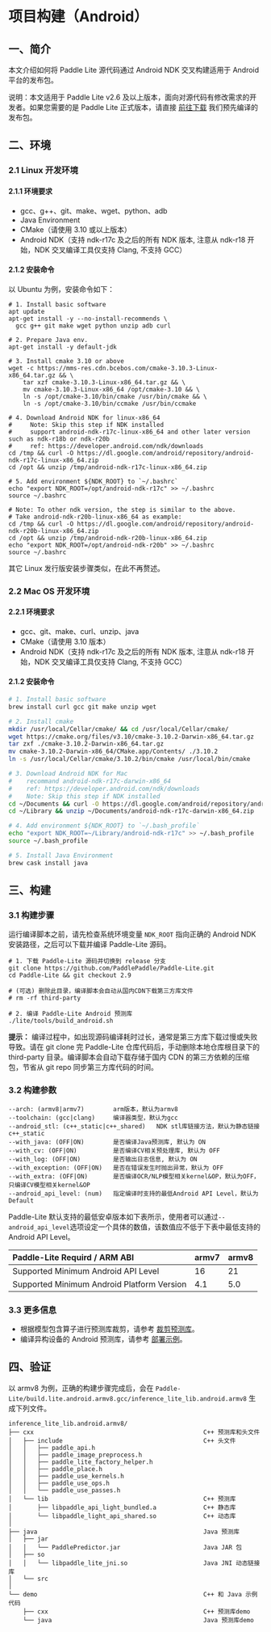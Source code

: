 # 项目构建（Android）

## 一、简介

本文介绍如何将 Paddle Lite 源代码通过 Android NDK 交叉构建适用于 Android 平台的发布包。

说明：本文适用于 Paddle Lite v2.6 及以上版本，面向对源代码有修改需求的开发者。如果您需要的是 Paddle Lite 正式版本，请直接 [前往下载](https://paddle-lite.readthedocs.io/zh/latest/quick_start/release_lib.html) 我们预先编译的发布包。

## 二、环境

### 2.1 Linux 开发环境

#### 2.1.1 环境要求

- gcc、g++、git、make、wget、python、adb
- Java Environment
- CMake（请使用 3.10 或以上版本）
- Android NDK（支持 ndk-r17c 及之后的所有 NDK 版本, 注意从 ndk-r18 开始，NDK 交叉编译工具仅支持 Clang, 不支持 GCC）

#### 2.1.2 安装命令

以 Ubuntu 为例，安装命令如下：

```shell
# 1. Install basic software
apt update
apt-get install -y --no-install-recommends \
  gcc g++ git make wget python unzip adb curl

# 2. Prepare Java env.
apt-get install -y default-jdk

# 3. Install cmake 3.10 or above
wget -c https://mms-res.cdn.bcebos.com/cmake-3.10.3-Linux-x86_64.tar.gz && \
    tar xzf cmake-3.10.3-Linux-x86_64.tar.gz && \
    mv cmake-3.10.3-Linux-x86_64 /opt/cmake-3.10 && \  
    ln -s /opt/cmake-3.10/bin/cmake /usr/bin/cmake && \
    ln -s /opt/cmake-3.10/bin/ccmake /usr/bin/ccmake

# 4. Download Android NDK for linux-x86_64
#     Note: Skip this step if NDK installed
#     support android-ndk-r17c-linux-x86_64 and other later version such as ndk-r18b or ndk-r20b 
#     ref: https://developer.android.com/ndk/downloads
cd /tmp && curl -O https://dl.google.com/android/repository/android-ndk-r17c-linux-x86_64.zip
cd /opt && unzip /tmp/android-ndk-r17c-linux-x86_64.zip

# 5. Add environment ${NDK_ROOT} to `~/.bashrc` 
echo "export NDK_ROOT=/opt/android-ndk-r17c" >> ~/.bashrc
source ~/.bashrc

# Note: To other ndk version, the step is similar to the above.
# Take android-ndk-r20b-linux-x86_64 as example:
cd /tmp && curl -O https://dl.google.com/android/repository/android-ndk-r20b-linux-x86_64.zip
cd /opt && unzip /tmp/android-ndk-r20b-linux-x86_64.zip
echo "export NDK_ROOT=/opt/android-ndk-r20b" >> ~/.bashrc
source ~/.bashrc
```

其它 Linux 发行版安装步骤类似，在此不再赘述。

### 2.2 Mac OS 开发环境

#### 2.2.1 环境要求

- gcc、git、make、curl、unzip、java
- CMake（请使用 3.10 版本）
- Android NDK（支持 ndk-r17c 及之后的所有 NDK 版本, 注意从 ndk-r18 开始，NDK 交叉编译工具仅支持 Clang, 不支持 GCC）


#### 2.1.2 安装命令


```bash
# 1. Install basic software
brew install curl gcc git make unzip wget

# 2. Install cmake
mkdir /usr/local/Cellar/cmake/ && cd /usr/local/Cellar/cmake/
wget https://cmake.org/files/v3.10/cmake-3.10.2-Darwin-x86_64.tar.gz
tar zxf ./cmake-3.10.2-Darwin-x86_64.tar.gz
mv cmake-3.10.2-Darwin-x86_64/CMake.app/Contents/ ./3.10.2
ln -s /usr/local/Cellar/cmake/3.10.2/bin/cmake /usr/local/bin/cmake

# 3. Download Android NDK for Mac
#    recommand android-ndk-r17c-darwin-x86_64
#    ref: https://developer.android.com/ndk/downloads
#    Note: Skip this step if NDK installed
cd ~/Documents && curl -O https://dl.google.com/android/repository/android-ndk-r17c-darwin-x86_64.zip
cd ~/Library && unzip ~/Documents/android-ndk-r17c-darwin-x86_64.zip

# 4. Add environment ${NDK_ROOT} to `~/.bash_profile` 
echo "export NDK_ROOT=~/Library/android-ndk-r17c" >> ~/.bash_profile
source ~/.bash_profile

# 5. Install Java Environment 
brew cask install java

```

## 三、构建

### 3.1 构建步骤

运行编译脚本之前，请先检查系统环境变量 `NDK_ROOT` 指向正确的 Android NDK 安装路径，之后可以下载并编译 Paddle-Lite 源码。

```shell
# 1. 下载 Paddle-Lite 源码并切换到 release 分支
git clone https://github.com/PaddlePaddle/Paddle-Lite.git
cd Paddle-Lite && git checkout 2.9

# (可选) 删除此目录，编译脚本会自动从国内CDN下载第三方库文件
# rm -rf third-party

# 2. 编译 Paddle-Lite Android 预测库
./lite/tools/build_android.sh
```

**提示：** 编译过程中，如出现源码编译耗时过长，通常是第三方库下载过慢或失败导致。请在 git clone 完 Paddle-Lite 仓库代码后，手动删除本地仓库根目录下的 third-party 目录。编译脚本会自动下载存储于国内 CDN 的第三方依赖的压缩包，节省从 git repo 同步第三方库代码的时间。

### 3.2 构建参数

```shell
--arch: (armv8|armv7)        arm版本，默认为armv8
--toolchain: (gcc|clang)     编译器类型，默认为gcc
--android_stl: (c++_static|c++_shared)   NDK stl库链接方法，默认为静态链接c++_static
--with_java: (OFF|ON)        是否编译Java预测库, 默认为 ON
--with_cv: (OFF|ON)          是否编译CV相关预处理库, 默认为 OFF
--with_log: (OFF|ON)         是否输出日志信息, 默认为 ON
--with_exception: (OFF|ON)   是否在错误发生时抛出异常，默认为 OFF   
--with_extra: (OFF|ON)       是否编译OCR/NLP模型相关kernel&OP，默认为OFF，只编译CV模型相关kernel&OP
--android_api_level: (num)   指定编译时支持的最低Android API Level，默认为Default
```

Paddle-Lite 默认支持的最低安卓版本如下表所示，使用者可以通过`--android_api_level`选项设定一个具体的数值，该数值应不低于下表中最低支持的 Android API Level。

| Paddle-Lite Requird / ARM ABI                | armv7 | armv8 |
| :-- | :-- | :-- |
| Supported Minimum Android API Level          |  16   |  21   |
| Supported Minimum Android Platform Version   |  4.1  |  5.0  |

### 3.3 更多信息

- 根据模型包含算子进行预测库裁剪，请参考 [裁剪预测库](https://paddle-lite.readthedocs.io/zh/latest/source_compile/library_tailoring.html)。
- 编译异构设备的 Android 预测库，请参考 [部署示例](https://paddle-lite.readthedocs.io/zh/latest/index.html)。


## 四、验证

以 armv8 为例，正确的构建步骤完成后，会在 `Paddle-Lite/build.lite.android.armv8.gcc/inference_lite_lib.android.armv8` 生成下列文件。

```shell
inference_lite_lib.android.armv8/
├── cxx                                               C++ 预测库和头文件
│   ├── include                                       C++ 头文件
│   │   ├── paddle_api.h
│   │   ├── paddle_image_preprocess.h
│   │   ├── paddle_lite_factory_helper.h
│   │   ├── paddle_place.h
│   │   ├── paddle_use_kernels.h
│   │   ├── paddle_use_ops.h
│   │   └── paddle_use_passes.h
│   └── lib                                           C++ 预测库
│       ├── libpaddle_api_light_bundled.a             C++ 静态库
│       └── libpaddle_light_api_shared.so             C++ 动态库
│
├── java                                              Java 预测库
│   ├── jar
│   │   └── PaddlePredictor.jar                       Java JAR 包
│   ├── so
│   │   └── libpaddle_lite_jni.so                     Java JNI 动态链接库
│   └── src
│
└── demo                                              C++ 和 Java 示例代码
    ├── cxx                                           C++ 预测库demo
    └── java                                          Java 预测库demo
```
